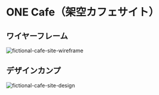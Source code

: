 # ONE Cafe（架空カフェサイト）

## ワイヤーフレーム
![fictional-cafe-site-wireframe](https://user-images.githubusercontent.com/79129786/133947289-bb489d8e-1d94-4aa6-89fb-cb0db342e701.png)

## デザインカンプ
![fictional-cafe-site-design](https://user-images.githubusercontent.com/79129786/134146073-88ad5d97-ccbc-4d40-90c7-47a94d3cbc00.png)